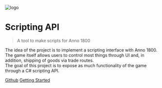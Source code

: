 ![logo](':size=60%')

# Scripting API

> A tool to make scripts for Anno 1800

The idea of the project is to implement a scripting interface with Anno 1800.  
The game itself allows users to control most things through UI and, in addition, shipping of goods via trade routes.  
The goal of this project is to expose as much functionality of the game through a C# scripting API.  

[<i class="fa-brands fa-github"></i> Github](https://github.com/egomeh/anno1800-scripting-api)
[Getting Started](#Anno1800-Scripting-API)
